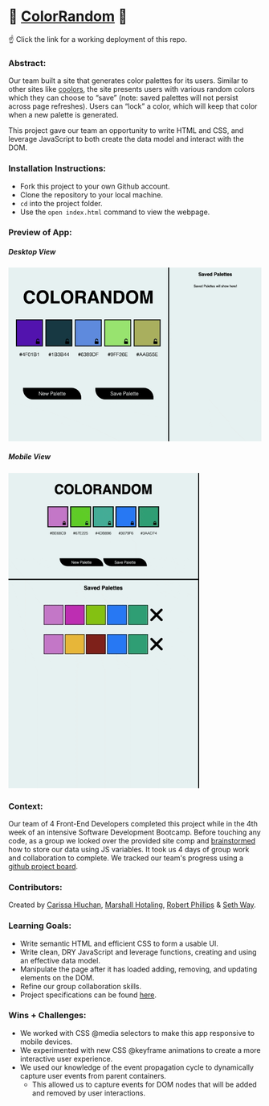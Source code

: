 # 🎨 [ColorRandom](https://CarissaHluchan.github.io/colorRandom/) 🎨

☝️ Click the link for a working deployment of this repo.

### Abstract:
[//]: <> (Briefly describe what you built and its features. What problem is the app solving? How does this application solve that problem?)

Our team built a site that generates color palettes for its users. Similar to other sites like [coolors](https://coolors.co/generate), the site presents users with various random colors which they can choose to “save” (note: saved palettes will not persist across page refreshes). Users can “lock” a color, which will keep that color when a new palette is generated.

This project gave our team an opportunity to write HTML and CSS, and leverage JavaScript to both create the data model and interact with the DOM.
### Installation Instructions:
[//]: <> (What steps does a person have to take to get your app cloned down and running?)

- Fork this project to your own Github account.
- Clone the repository to your local machine.
- `cd` into the project folder.
- Use the `open index.html` command to view the webpage.

### Preview of App:
[//]: <> (Provide ONE gif or screenshot of your application - choose the "coolest" piece of functionality to show off.)

##### Desktop View

![desktopGif](./assets/coloRandom.gif)

##### Mobile View

![mobileGif](./assets/colorandomMobile.gif)

### Context:
[//]: <> (Give some context for the project here. How long did you have to work on it? How far into the Turing program are you?)
Our team of 4 Front-End Developers completed this project while in the 4th week of an intensive Software Development Bootcamp. Before touching any code, as a group we looked over the provided site comp and [brainstormed](./assets/coloRandomBrainStorm.png) how to store our data using JS variables. It took us 4 days of group work and collaboration to complete. We tracked our team's progress using a [github project board](./assets/coloRandomProjectBoard.png).

### Contributors:
[//]: <> (Who worked on this application? Link to their GitHubs.)
Created by [Carissa Hluchan](https://github.com/CarissaHluchan), [Marshall Hotaling](https://github.com/marshallhotaling), [Robert Phillips](https://github.com/Robert-phillips33) & [Seth Way](https://github.com/seth-way).

### Learning Goals:
[//]: <> (What were the learning goals of this project? What tech did you work with?)

- Write semantic HTML and efficient CSS to form a usable UI.
- Write clean, DRY JavaScript and leverage functions, creating and using an effective data model.
- Manipulate the page after it has loaded adding, removing, and updating elements on the DOM.
- Refine our group collaboration skills.
- Project specifications can be found [here](https://frontend.turing.edu/projects/module-1/colorandom.html).

### Wins + Challenges:
[//]: <> (What are 2-3 wins you have from this project? What were some challenges you faced - and how did you get over them?)
- We worked with CSS @media selectors to make this app responsive to mobile devices.
- We experimented with new CSS @keyframe animations to create a more interactive user experience.
- We used our knowledge of the event propagation cycle to dynamically capture user events from parent containers.
  - This allowed us to capture events for DOM nodes that will be added and removed by user interactions.
